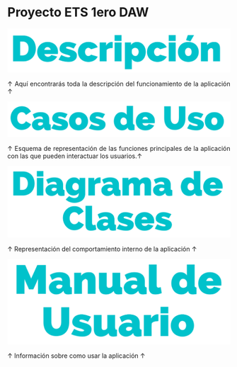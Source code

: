 # Proyecto ETS 1ero DAW

<div align="justify">
  
[<img src="./img/descripcion.svg">](https://github.com/denmoujalli/proyecto-ets-daw/wiki/Descripción)
 
↑ Aquí encontrarás toda la descripción del funcionamiento de la aplicación ↑

[<img src="./img/casos-uso.svg">](https://github.com/denmoujalli/proyecto-ets-daw/wiki/Diagrama-de-Casos-de-Uso)

↑ Esquema de representación de las funciones principales de la aplicación con las que pueden interactuar los usuarios.↑

[<img src="./img/clases.svg">](https://github.com/denmoujalli/proyecto-ets-daw/wiki/Diagrama-de-Clases)

↑ Representación del comportamiento interno de la aplicación ↑
  
[<img src="./img/manual-usuario.svg">]()

↑ Información sobre como usar la aplicación ↑
</div>
